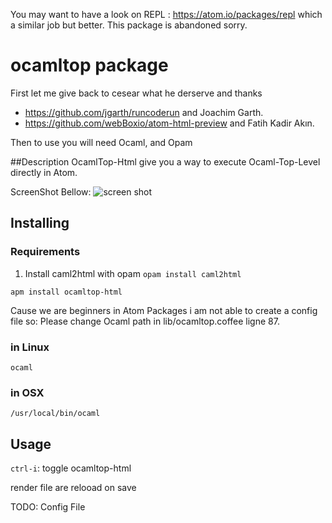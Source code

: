You may want to have a look on REPL : https://atom.io/packages/repl which a similar job but better.
This package is abandoned sorry.
# ocamltop package

First let me give back to cesear what he derserve and thanks
- https://github.com/jgarth/runcoderun and Joachim Garth.
- https://github.com/webBoxio/atom-html-preview and Fatih Kadir Akın.

Then to use you will need Ocaml, and Opam

##Description
OcamlTop-Html give you a way to execute Ocaml-Top-Level directly in Atom.

ScreenShot Bellow:
![screen shot](http://i.imgur.com/RasigL7.png)

## Installing
### Requirements
1. Install caml2html with opam `opam install caml2html`

```apm install ocamltop-html```

Cause we are beginners in Atom Packages i am not able to create a config file so:
Please change Ocaml path in lib/ocamltop.coffee ligne 87.

### in Linux
`ocaml`

### in OSX
`/usr/local/bin/ocaml`


## Usage

`ctrl-i`: toggle ocamltop-html

render file are relooad on save

TODO:
Config File
